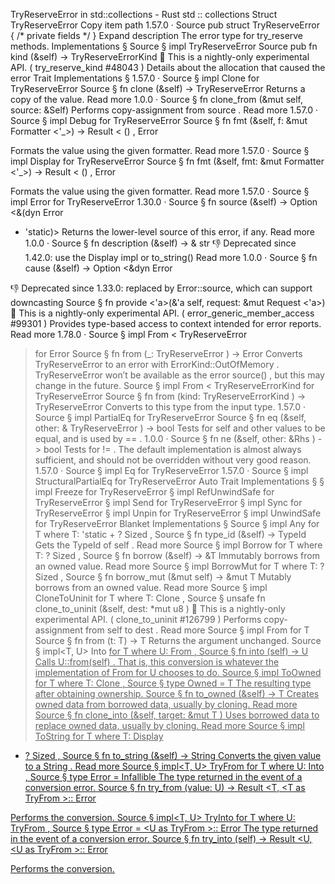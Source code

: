 TryReserveError in std::collections - Rust
std
::
collections
Struct
TryReserveError
Copy item path
1.57.0
·
Source
pub struct TryReserveError {
/* private fields */
}
Expand description
The error type for
try_reserve
methods.
Implementations
§
Source
§
impl
TryReserveError
Source
pub fn
kind
(&self) ->
TryReserveErrorKind
🔬
This is a nightly-only experimental API. (
try_reserve_kind
#48043
)
Details about the allocation that caused the error
Trait Implementations
§
1.57.0
·
Source
§
impl
Clone
for
TryReserveError
Source
§
fn
clone
(&self) ->
TryReserveError
Returns a copy of the value.
Read more
1.0.0
·
Source
§
fn
clone_from
(&mut self, source: &Self)
Performs copy-assignment from
source
.
Read more
1.57.0
·
Source
§
impl
Debug
for
TryReserveError
Source
§
fn
fmt
(&self, f: &mut
Formatter
<'_>) ->
Result
<
()
,
Error
>
Formats the value using the given formatter.
Read more
1.57.0
·
Source
§
impl
Display
for
TryReserveError
Source
§
fn
fmt
(&self, fmt: &mut
Formatter
<'_>) ->
Result
<
()
,
Error
>
Formats the value using the given formatter.
Read more
1.57.0
·
Source
§
impl
Error
for
TryReserveError
1.30.0
·
Source
§
fn
source
(&self) ->
Option
<&(dyn
Error
+ 'static)>
Returns the lower-level source of this error, if any.
Read more
1.0.0
·
Source
§
fn
description
(&self) -> &
str
👎
Deprecated since 1.42.0: use the Display impl or to_string()
Read more
1.0.0
·
Source
§
fn
cause
(&self) ->
Option
<&dyn
Error
>
👎
Deprecated since 1.33.0: replaced by Error::source, which can support downcasting
Source
§
fn
provide
<'a>(&'a self, request: &mut
Request
<'a>)
🔬
This is a nightly-only experimental API. (
error_generic_member_access
#99301
)
Provides type-based access to context intended for error reports.
Read more
1.78.0
·
Source
§
impl
From
<
TryReserveError
> for
Error
Source
§
fn
from
(_:
TryReserveError
) ->
Error
Converts
TryReserveError
to an error with
ErrorKind::OutOfMemory
.
TryReserveError
won’t be available as the error
source()
,
but this may change in the future.
Source
§
impl
From
<
TryReserveErrorKind
> for
TryReserveError
Source
§
fn
from
(kind:
TryReserveErrorKind
) ->
TryReserveError
Converts to this type from the input type.
1.57.0
·
Source
§
impl
PartialEq
for
TryReserveError
Source
§
fn
eq
(&self, other: &
TryReserveError
) ->
bool
Tests for
self
and
other
values to be equal, and is used by
==
.
1.0.0
·
Source
§
fn
ne
(&self, other:
&Rhs
) ->
bool
Tests for
!=
. The default implementation is almost always sufficient,
and should not be overridden without very good reason.
1.57.0
·
Source
§
impl
Eq
for
TryReserveError
1.57.0
·
Source
§
impl
StructuralPartialEq
for
TryReserveError
Auto Trait Implementations
§
§
impl
Freeze
for
TryReserveError
§
impl
RefUnwindSafe
for
TryReserveError
§
impl
Send
for
TryReserveError
§
impl
Sync
for
TryReserveError
§
impl
Unpin
for
TryReserveError
§
impl
UnwindSafe
for
TryReserveError
Blanket Implementations
§
Source
§
impl<T>
Any
for T
where
    T: 'static + ?
Sized
,
Source
§
fn
type_id
(&self) ->
TypeId
Gets the
TypeId
of
self
.
Read more
Source
§
impl<T>
Borrow
<T> for T
where
    T: ?
Sized
,
Source
§
fn
borrow
(&self) ->
&T
Immutably borrows from an owned value.
Read more
Source
§
impl<T>
BorrowMut
<T> for T
where
    T: ?
Sized
,
Source
§
fn
borrow_mut
(&mut self) ->
&mut T
Mutably borrows from an owned value.
Read more
Source
§
impl<T>
CloneToUninit
for T
where
    T:
Clone
,
Source
§
unsafe fn
clone_to_uninit
(&self, dest:
*mut
u8
)
🔬
This is a nightly-only experimental API. (
clone_to_uninit
#126799
)
Performs copy-assignment from
self
to
dest
.
Read more
Source
§
impl<T>
From
<T> for T
Source
§
fn
from
(t: T) -> T
Returns the argument unchanged.
Source
§
impl<T, U>
Into
<U> for T
where
    U:
From
<T>,
Source
§
fn
into
(self) -> U
Calls
U::from(self)
.
That is, this conversion is whatever the implementation of
From
<T> for U
chooses to do.
Source
§
impl<T>
ToOwned
for T
where
    T:
Clone
,
Source
§
type
Owned
= T
The resulting type after obtaining ownership.
Source
§
fn
to_owned
(&self) -> T
Creates owned data from borrowed data, usually by cloning.
Read more
Source
§
fn
clone_into
(&self, target:
&mut T
)
Uses borrowed data to replace owned data, usually by cloning.
Read more
Source
§
impl<T>
ToString
for T
where
    T:
Display
+ ?
Sized
,
Source
§
fn
to_string
(&self) ->
String
Converts the given value to a
String
.
Read more
Source
§
impl<T, U>
TryFrom
<U> for T
where
    U:
Into
<T>,
Source
§
type
Error
=
Infallible
The type returned in the event of a conversion error.
Source
§
fn
try_from
(value: U) ->
Result
<T, <T as
TryFrom
<U>>::
Error
>
Performs the conversion.
Source
§
impl<T, U>
TryInto
<U> for T
where
    U:
TryFrom
<T>,
Source
§
type
Error
= <U as
TryFrom
<T>>::
Error
The type returned in the event of a conversion error.
Source
§
fn
try_into
(self) ->
Result
<U, <U as
TryFrom
<T>>::
Error
>
Performs the conversion.